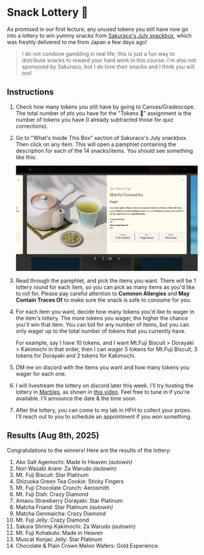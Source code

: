 # Snack Lottery 🎰


As promised in our first lecture, any unused tokens you still have now go into a lottery to win yummy snacks from [Sakuraco's July snackbox](https://sakura.co/past-boxes/july-2025), which was freshly delivered to me from Japan a few days ago!


> I do not condone gambling in real life; this is just a fun way to distribute snacks to reward your hard work in this course. I'm also not sponsored by Sakuraco, but I do love their snacks and I think you will too!


## Instructions

1. Check how many tokens you still have by going to Canvas/Gradescope. The total number of pts you have for the "Tokens 💖" assignment is the number of tokens you have (I already subtracted those for quiz corrections).

2. Go to "What's Inside This Box" section of Sakuraco's July snackbox. Then click on any item. This will open a pamphlet containing the description for each of the 14 snacks/items. You should see something like this:

    ![Sakuraco pamphlet](./res/sakuraco.png)

3. Read through the pamphlet, and pick the items you want. There will be 1 lottery round for each item, so you can pick as many items as you'd like to roll for. Please pay careful attention to **Common Allergies** and **May Contain Traces Of** to make sure the snack is safe to consume for you.

4. For each item you want, decide how many tokens you'd like to wager in the item's lottery. The more tokens you wager, the higher the chance you'll win that item. You can bid for any number of items, but you can only wager up to the total number of tokens that you currently have. 

    For example, say I have 10 tokens, and I want Mt.Fuji Biscuit > Dorayaki > Kakimochi in that order, then I can wager 5 tokens for Mt.Fuji Biscuit, 3 tokens for Dorayaki and 2 tokens for Kakimochi.

5. DM me on discord with the items you want and how many tokens you wager for each one.

6. I will livestream the lottery on discord later this week. I'll try hosting the lottery in [Marbles](https://store.steampowered.com/app/1170970/Marbles_on_Stream/), as shown in [this video](https://www.youtube.com/watch?v=pUyOgEa6Mxk). Feel free to tune in if you're available. I'll announce the date & the time soon.

7. After the lottery, you can come to my lab in HFH to collect your prizes. I'll reach out to you to schedule an appointment if you won something.

## Results (Aug 8th, 2025)

Congratulations to the winners! Here are the results of the lottery:
1. Ako Salt Agemochi: Made In Heaven *(autowin)*
2. Nori Wasabi Arare: Za Warudo *(autowin)*
3. Mt. Fuji Biscuit: Star Platinum
4. Shizuoka Green Tea Cookie: Sticky Fingers
5. Mt. Fuji Chocolate Crunch: Aerosmith
6. Mt. Fuji Dish: Crazy Diamond
7. Amaou Strawberry Dorayaki: Star Platinum
8. Matcha Friand: Star Platinum *(autowin)*
9. Matcha Genmaicha: Crazy Diamond
10. Mt. Fuji Jelly: Crazy Diamond
11. Sakura Shrimp Kakimochi: Za Warudo *(autowin)*
12. Mt. Fuji Kohakuto: Made in Heaven
13. Muscat Konjac Jelly: Star Platinum
14. Chocolate & Plain Crown Melon Wafers: Gold Experience